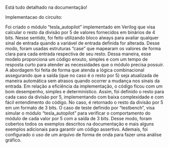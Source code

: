 Está tudo detalhado na documentação!


Implementacao do circuito:


Foi criado o módulo “tesla_autopilot” implementado em Verilog que visa calcular o
resto da divisão por 5 de valores fornecidos em binários de 4 bits. Nesse sentido, foi feito
utilizando bloco always para avaliar qualquer sinal de entrada quando a variável de entrada
definida for alterada. Desse modo, foram usadas estruturas “case” que mapearam os
valores de forma clara para cada entrada respectiva de seu resto. Dessa maneira, esse
modelo proporciona um código enxuto, simples e com um tempo de resposta curto para
atender as necessidades que o módulo precisa possuir.
A abordagem foi feita de forma que atenda a lógica combinacional assegurando que
a saída (que no caso é o resto por 5) seja atualizada de maneira automática sem atrasos
quando ocorrer a mudança nos sinais da entrada. Em relação a eficiência da
implementação, o código ficou com um bom desempenho, simples e determinístico. Assim,
foi definido o resto para cada caso da divisão por 5, implementando com baixa
complexidade e com fácil entendimento do código. No caso, é retornado o resto da divisão
por 5 em um formato de 3 bits.
O caso de teste definido por “testbench”, visa simular o módulo “tesla_autopilot” para
verificar o comportamento do módulo de cada valor por 5 com a saída de 3 bits. Desse
modo, foram cobertos todos os exemplos descritos na documentação e mais alguns
exemplos adicionais para garantir um código assertivo. Ademais, foi configurado o uso de
um arquivo de forma de onda para fazer uma análise gráfico.